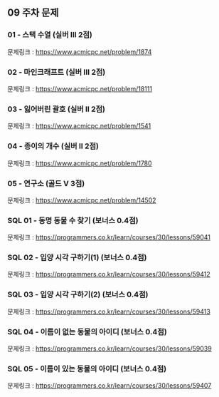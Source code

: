 ## 09 주차 문제

### 01 - 스택 수열 (실버 III 2점)

문제링크 : https://www.acmicpc.net/problem/1874

### 02 - 마인크래프트 (실버 III 2점)

문제링크 : https://www.acmicpc.net/problem/18111

### 03 - 잃어버린 괄호 (실버 II 2점)

문제링크 : https://www.acmicpc.net/problem/1541

### 04 - 종이의 개수 (실버 II 2점)

문제링크 : https://www.acmicpc.net/problem/1780

### 05 - 연구소 (골드 V 3점)

문제링크 : https://www.acmicpc.net/problem/14502

### SQL 01 - 동명 동물 수 찾기 (보너스 0.4점)

문제링크 : https://programmers.co.kr/learn/courses/30/lessons/59041

### SQL 02 - 입양 시각 구하기(1) (보너스 0.4점)

문제링크 : https://programmers.co.kr/learn/courses/30/lessons/59412

### SQL 03 - 입양 시각 구하기(2) (보너스 0.4점)

문제링크 : https://programmers.co.kr/learn/courses/30/lessons/59413

### SQL 04 - 이름이 없는 동물의 아이디 (보너스 0.4점)

문제링크 : https://programmers.co.kr/learn/courses/30/lessons/59039

### SQL 05 - 이름이 있는 동물의 아이디 (보너스 0.4점)

문제링크 : https://programmers.co.kr/learn/courses/30/lessons/59407
